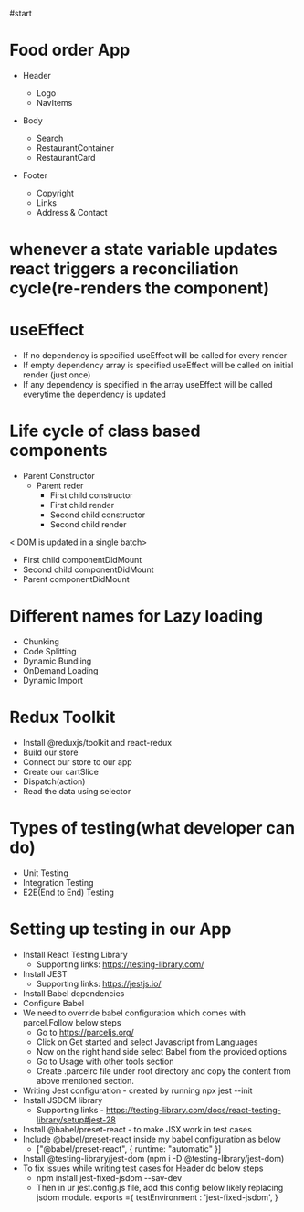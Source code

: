 #start

# Food order App

- Header

  - Logo
  - NavItems

- Body

  - Search
  - RestaurantContainer
  - RestaurantCard

- Footer

  - Copyright
  - Links
  - Address & Contact

# whenever a state variable updates react triggers a reconciliation cycle(re-renders the component)

# useEffect

- If no dependency is specified useEffect will be called for every render
- If empty dependency array is specified useEffect will be called on initial render (just once)
- If any dependency is specified in the array useEffect will be called everytime the dependency is updated

# Life cycle of class based components

- Parent Constructor
  - Parent reder
    - First child constructor
    - First child render
    - Second child constructor
    - Second child render

< DOM is updated in a single batch>

- First child componentDidMount
- Second child componentDidMount
- Parent componentDidMount

# Different names for Lazy loading

- Chunking
- Code Splitting
- Dynamic Bundling
- OnDemand Loading
- Dynamic Import

# Redux Toolkit

- Install @reduxjs/toolkit and react-redux
- Build our store
- Connect our store to our app
- Create our cartSlice
- Dispatch(action)
- Read the data using selector

# Types of testing(what developer can do)

- Unit Testing
- Integration Testing
- E2E(End to End) Testing

# Setting up testing in our App

- Install React Testing Library
  - Supporting links: https://testing-library.com/
- Install JEST
  - Supporting links: https://jestjs.io/
- Install Babel dependencies
- Configure Babel
- We need to override babel configuration which comes with parcel.Follow below steps
  - Go to https://parceljs.org/
  - Click on Get started and select Javascript from Languages
  - Now on the right hand side select Babel from the provided options
  - Go to Usage with other tools section
  - Create .parcelrc file under root directory and copy the content from above mentioned section.
- Writing Jest configuration - created by running npx jest --init
- Install JSDOM library
  - Supporting links - https://testing-library.com/docs/react-testing-library/setup#jest-28
- Install @babel/preset-react - to make JSX work in test cases
- Include @babel/preset-react inside my babel configuration as below
  - ["@babel/preset-react", { runtime: "automatic" }]
- Install @testing-library/jest-dom (npm i -D @testing-library/jest-dom)
- To fix issues while writing test cases for Header do below steps
  - npm install jest-fixed-jsdom --sav-dev
  - Then in ur jest.config.js file, add this config below likely replacing jsdom
    module. exports ={
    testEnvironment : 'jest-fixed-jsdom',
    }
